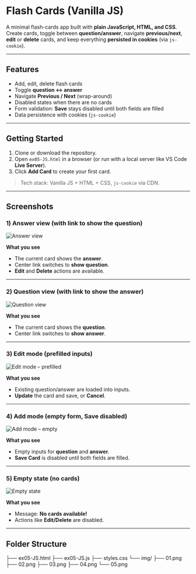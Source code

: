 # Flash Cards (Vanilla JS)

A minimal flash-cards app built with **plain JavaScript, HTML, and CSS**.  
Create cards, toggle between **question/answer**, navigate **previous/next**, **edit** or **delete** cards, and keep everything **persisted in cookies** (via `js-cookie`).

---

## Features
- Add, edit, delete flash cards
- Toggle **question ↔ answer**
- Navigate **Previous / Next** (wrap-around)
- Disabled states when there are no cards
- Form validation: **Save** stays disabled until both fields are filled
- Data persistence with cookies (`js-cookie`)

---

## Getting Started
1. Clone or download the repository.
2. Open `ex05-JS.html` in a browser (or run with a local server like VS Code **Live Server**).
3. Click **Add Card** to create your first card.

> Tech stack: Vanilla JS + HTML + CSS, `js-cookie` via CDN.

---

## Screenshots

### 1) Answer view (with link to show the question)
![Answer view](./img/Screenshot%202025-09-18%20182119.png)

**What you see**
- The current card shows the **answer**.
- Center link switches to **show question**.
- **Edit** and **Delete** actions are available.

---

### 2) Question view (with link to show the answer)
![Question view](./img/Screenshot%202025-09-18%20182105.png)

**What you see**
- The current card shows the **question**.
- Center link switches to **show answer**.

---

### 3) Edit mode (prefilled inputs)
![Edit mode – prefilled](./img/Screenshot%202025-09-18%20182054.png)

**What you see**
- Existing question/answer are loaded into inputs.
- **Update** the card and save, or **Cancel**.

---

### 4) Add mode (empty form, Save disabled)
![Add mode – empty](./img/Screenshot%202025-09-18%20182010.png)

**What you see**
- Empty inputs for **question** and **answer**.
- **Save Card** is disabled until both fields are filled.

---

### 5) Empty state (no cards)
![Empty state](./img/Screenshot%202025-09-18%20182000.png)

**What you see**
- Message: **No cards available!**
- Actions like **Edit/Delete** are disabled.

---

## Folder Structure
  ├── ex05-JS.html
  ├── ex05-JS.js
  ├── styles.css
  └── img/
    ├── 01.png
    ├── 02.png
    ├── 03.png
    ├── 04.png
    └── 05.png
